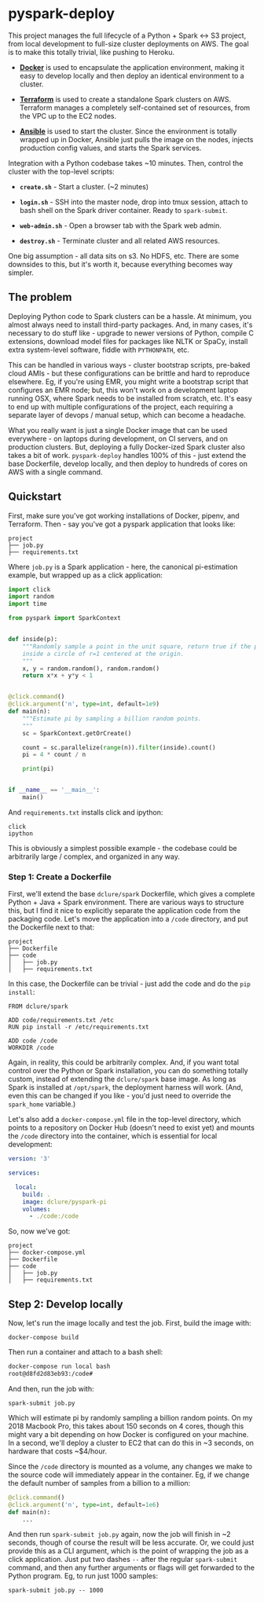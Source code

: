 
# pyspark-deploy

This project manages the full lifecycle of a Python + Spark <-> S3 project, from local development to full-size cluster deployments on AWS. The goal is to make this totally trivial, like pushing to Heroku.

- [**Docker**](https://www.docker.com/) is used to encapsulate the application environment, making it easy to develop locally and then deploy an identical environment to a cluster.

- [**Terraform**](https://www.terraform.io/) is used to create a standalone Spark clusters on AWS. Terraform manages a completely self-contained set of resources, from the VPC up to the EC2 nodes.

- [**Ansible**](https://www.ansible.com/) is used to start the cluster. Since the environment is totally wrapped up in Docker, Ansible just pulls the image on the nodes, injects production config values, and starts the Spark services.

Integration with a Python codebase takes ~10 minutes. Then, control the cluster with the top-level scripts:

- **`create.sh`** - Start a cluster. (~2 minutes)

- **`login.sh`** - SSH into the master node, drop into tmux session, attach to bash shell on the Spark driver container. Ready to `spark-submit`.

- **`web-admin.sh`** - Open a browser tab with the Spark web admin.

- **`destroy.sh`** - Terminate cluster and all related AWS resources.

One big assumption - all data sits on s3. No HDFS, etc. There are some downsides to this, but it's worth it, because everything becomes way simpler.

## The problem

Deploying Python code to Spark clusters can be a hassle. At minimum, you almost always need to install third-party packages. And, in many cases, it's necessary to do stuff like - upgrade to newer versions of Python, compile C extensions, download model files for packages like NLTK or SpaCy, install extra system-level software, fiddle with `PYTHONPATH`, etc.

This can be handled in various ways - cluster bootstrap scripts, pre-baked cloud AMIs - but these configurations can be brittle and hard to reproduce elsewhere. Eg, if you're using EMR, you might write a bootstrap script that configures an EMR node; but, this won't work on a development laptop running OSX, where Spark needs to be installed from scratch, etc. It's easy to end up with multiple configurations of the project, each requiring a separate layer of devops / manual setup, which can become a headache.

What you really want is just a single Docker image that can be used everywhere - on laptops during development, on CI servers, and on production clusters. But, deploying a fully Docker-ized Spark cluster also takes a bit of work. `pyspark-deploy` handles 100% of this - just extend the base Dockerfile, develop locally, and then deploy to hundreds of cores on AWS with a single command.

## Quickstart

First, make sure you've got working installations of Docker, pipenv, and Terraform. Then - say you've got a pyspark application that looks like:

```text
project
├── job.py
├── requirements.txt
```

Where `job.py` is a Spark application - here, the canonical pi-estimation example, but wrapped up as a click application:

```python
import click
import random
import time

from pyspark import SparkContext


def inside(p):
    """Randomly sample a point in the unit square, return true if the point is
    inside a circle of r=1 centered at the origin.
    """
    x, y = random.random(), random.random()
    return x*x + y*y < 1


@click.command()
@click.argument('n', type=int, default=1e9)
def main(n):
    """Estimate pi by sampling a billion random points.
    """
    sc = SparkContext.getOrCreate()

    count = sc.parallelize(range(n)).filter(inside).count()
    pi = 4 * count / n

    print(pi)


if __name__ == '__main__':
    main()
```

And `requirements.txt` installs click and ipython:

```text
click
ipython
```

This is obviously a simplest possible example - the codebase could be arbitrarily large / complex, and organized in any way.

### Step 1: Create a Dockerfile

First, we'll extend the base `dclure/spark` Dockerfile, which gives a complete Python + Java + Spark environment. There are various ways to structure this, but I find it nice to explicitly separate the application code from the packaging code. Let's move the application into a `/code` directory, and put the Dockerfile next to that:

```text
project
├── Dockerfile
├── code
│   ├── job.py
│   ├── requirements.txt
```

In this case, the Dockerfile can be trivial - just add the code and do the `pip install`:

```docker
FROM dclure/spark

ADD code/requirements.txt /etc
RUN pip install -r /etc/requirements.txt

ADD code /code
WORKDIR /code
```

Again, in reality, this could be arbitrarily complex. And, if you want total control over the Python or Spark installation, you can do something totally custom, instead of extending the `dclure/spark` base image. As long as Spark is installed at `/opt/spark`, the deployment harness will work. (And, even this can be changed if you like - you'd just need to override the `spark_home` variable.)

Let's also add a `docker-compose.yml` file in the top-level directory, which points to a repository on Docker Hub (doesn't need to exist yet) and mounts the `/code` directory into the container, which is essential for local development:

```yml
version: '3'

services:

  local:
    build: .
    image: dclure/pyspark-pi
    volumes:
      - ./code:/code
```

So, now we've got:

```text
project
├── docker-compose.yml
├── Dockerfile
├── code
│   ├── job.py
│   ├── requirements.txt
```

## Step 2: Develop locally

Now, let's run the image locally and test the job. First, build the image with:

`docker-compose build`

Then run a container and attach to a bash shell:

```bash
docker-compose run local bash
root@d8fd2d83eb93:/code#
```

And then, run the job with:

`spark-submit job.py`

Which will estimate pi by randomly sampling a billion random points. On my 2018 Macbook Pro, this takes about 150 seconds on 4 cores, though this might vary a bit depending on how Docker is configured on your machine. In a second, we'll deploy a cluster to EC2 that can do this in ~3 seconds, on hardware that costs ~$4/hour.

Since the `/code` directory is mounted as a volume, any changes we make to the source code will immediately appear in the container. Eg, if we change the default number of samples from a billion to a million:

```python
@click.command()
@click.argument('n', type=int, default=1e6)
def main(n):
    ...
```

And then run `spark-submit job.py` again, now the job will finish in ~2 seconds, though of course the result will be less accurate. Or, we could just provide this as a CLI argument, which is the point of wrapping the job as a click application. Just put two dashes `--` after the regular `spark-submit` command, and then any further arguments or flags will get forwarded to the Python program. Eg, to run just 1000 samples:

`spark-submit job.py -- 1000`
